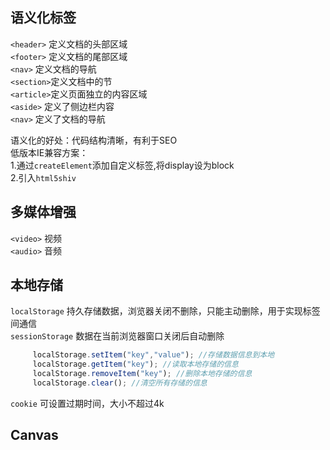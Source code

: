 ## 语义化标签
  `<header>` 定义文档的头部区域  
  `<footer>` 定义文档的尾部区域  
  `<nav>`    定义文档的导航  
  `<section>`定义文档中的节   
  `<article>`定义页面独立的内容区域  
  `<aside>`  定义了侧边栏内容    
  `<nav>`    定义了文档的导航  

  语义化的好处：代码结构清晰，有利于SEO  
  低版本IE兼容方案：  
  1.通过`createElement`添加自定义标签,将display设为block  
  2.引入`html5shiv`

## 多媒体增强
  `<video>`  视频    
  `<audio>`  音频    

## 本地存储
  `localStorage`  持久存储数据，浏览器关闭不删除，只能主动删除，用于实现标签间通信    
  `sessionStorage`  数据在当前浏览器窗口关闭后自动删除  

```js
	 localStorage.setItem("key","value"); //存储数据信息到本地
	 localStorage.getItem("key"); //读取本地存储的信息
	 localStorage.removeItem("key"); //删除本地存储的信息
	 localStorage.clear(); //清空所有存储的信息
```
  `cookie`  可设置过期时间，大小不超过4k  

## Canvas